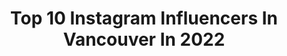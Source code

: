 ---
title: Top 10 Instagram Influencers In Vancouver In 2022
description: >-
  Find top Instagram influencers in Vancouver in 2022. Most popular hashtags: #yvr #plt #pltbabe.
platform: Instagram
hits: 1398
text_top: Analyze the most popular Instagram accounts on inBeat.
text_bottom: Our search engine aggregates 1398 Instagram influencers like this in Vancouver, Canada for you to pitch.
profiles:
  - username: "abeepinsky"
    fullname: >-
      Abee Pinsky
    bio: >-
      Vancouver
    location: "Canada"
    followers: 5612
    engagement: 1249
    commentsToLikes: 0.036181
    id: ck0tzxkhkrvm70i19x3zsj624
    verified: false
    hashtags: ""
  - username: "insecuresociety"
    fullname: >-
      insecuresociety
    bio: >-
      Vancouver
    location: "Canada"
    followers: 21445
    engagement: 78
    commentsToLikes: 0.099699
    id: ck0ucbgi6ggru0i190fbldgks
    verified: false
    hashtags: "#blackouttuesday"
  - username: "rachelunipan"
    fullname: >-
      rach
    bio: >-
      Vancouver
    location: "Canada"
    followers: 2324
    engagement: 1184
    commentsToLikes: 0.043765
    id: ck6tm0ojm6zbg0j71653389cq
    verified: false
    hashtags: "#happyvday"
  - username: "logandoust"
    fullname: >-
      Logan Doust
    bio: >-
      Vancouver
    location: "Canada"
    followers: 2389
    engagement: 2387
    commentsToLikes: 0.060268
    id: ck5ch99wyqc440i11p77whkun
    verified: false
    hashtags: ""
  - username: "pasha"
    fullname: >-
      Pasha Eshghi
    bio: >-
      Vancouver
    location: "Canada"
    followers: 13239
    engagement: 750
    commentsToLikes: 0.036407
    id: ck0ucoiishc870i19dgp63nj6
    verified: true
    hashtags: ""
  - username: "mobinapeiman"
    fullname: >-
      Mobina | Fashion & Lifestyle
    bio: >-
      content creator | vancouver, canada ✉️ mobina.peiman@gmail.com
    location: "Canada"
    followers: 52019
    engagement: 697
    commentsToLikes: 0.051389
    id: ck0tv2trt9p2k0i19ybiitg5f
    verified: false
    hashtags: "#revolveme"
  - username: "tesstattoo"
    fullname: >-
      T E S S M A R T I
    bio: >-
      🏆World-renowned PMU artist 🥇Dark lip neutralization specialist 🌎International seminars 🌲Vancouver, BC 💻Online training 💌 Email only, 🚫 DMs #tattoo
    location: "Canada"
    followers: 54723
    engagement: 680
    commentsToLikes: 0.049722
    id: ck8tcxfnm11wp0j78mgwfclyq
    verified: false
    hashtags: "#yvr, #beautifulbc, #britishcolumbia, #tesstattoo"
  - username: "tania_louise"
    fullname: >-
      T a n i a
    bio: >-
      Vancouver//Mauritius @richardsmodels
    location: "Canada"
    followers: 2234
    engagement: 2813
    commentsToLikes: 0.107005
    id: ck6u3q4xjz8iw0j71a9mef9ur
    verified: false
    hashtags: ""
  - username: "derek_gerard"
    fullname: >-
      Derek Gerard
    bio: >-
      Do Good. Die Great. ---------- 📍Vancouver 📩Business: DerekGerard@EllifyAgency.com
    location: "Canada"
    followers: 323655
    engagement: 938
    commentsToLikes: 0.027176
    id: ck138pfl4hcs20i19x9fpq39n
    verified: false
    hashtags: "#ad"
  - username: "raianemacedo"
    fullname: >-
      Raiane 🇧🇷
    bio: >-
      Brasileira no Canadá 🇨🇦 📍Vancouver @faragothelabel 👙 @thebbworkshop co-creator 🍑 @thedripfitness movement 💦
    location: "Canada"
    followers: 50263
    engagement: 560
    commentsToLikes: 0.051041
    id: ck15uiqx2ndhu0i19zp7oeqvz
    verified: false
    hashtags: "#plt, #pltbabe"
---